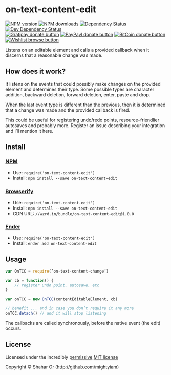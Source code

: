 
<!-- TITLE/ -->

# on-text-content-edit

<!-- /TITLE -->


<!-- BADGES/ -->

[![NPM version](https://img.shields.io/npm/v/on-text-content-edit.svg)](https://npmjs.org/package/on-text-content-edit "View this project on NPM")
[![NPM downloads](https://img.shields.io/npm/dm/on-text-content-edit.svg)](https://npmjs.org/package/on-text-content-edit "View this project on NPM")
[![Dependency Status](https://img.shields.io/david/mightyiam/on-text-content-edit.svg)](https://david-dm.org/mightyiam/on-text-content-edit)
[![Dev Dependency Status](https://img.shields.io/david/dev/mightyiam/on-text-content-edit.svg)](https://david-dm.org/mightyiam/on-text-content-edit#info=devDependencies)<br/>
[![Gratipay donate button](https://img.shields.io/gratipay/mightyiam.svg)](https://www.gratipay.com/mightyiam/ "Donate weekly to this project using Gratipay")
[![PayPayl donate button](https://img.shields.io/badge/paypal-donate-yellow.svg)](https://www.paypal.com/cgi-bin/webscr?cmd=_s-xclick&hosted_button_id=RAKMT86PEJWGC "Donate once-off to this project using Paypal")
[![BitCoin donate button](https://img.shields.io/badge/bitcoin-donate-yellow.svg)](https://www.coinbase.com/checkouts/d7a8160dbfe9f9779ee31005dbc34294?c=opensource "Donate once-off to this project using BitCoin")
[![Wishlist browse button](https://img.shields.io/badge/wishlist-donate-yellow.svg)](http://amzn.com/w/3W0TRAPGDI8DA "Buy an item on our wishlist for us")

<!-- /BADGES -->


<!-- DESCRIPTION/ -->

Listens on an editable element and calls a provided callback when it
discerns that a reasonable change was made.

<!-- /DESCRIPTION -->


## How does it work?
It listens on the events that could possibly make changes on the
provided element and determines their type. Some possible types are
character addition, backward deletion, forward deletion, enter, paste
and drop.

When the last event type is different than the previous, then it is
determined that a change was made and the provided callback is fired.

This could be useful for registering undo/redo points, resource–friendlier
autosaves and probably more. Register an issue describing your
integration and I’ll mention it here.

<!-- INSTALL/ -->

## Install

### [NPM](http://npmjs.org/)
- Use: `require('on-text-content-edit')`
- Install: `npm install --save on-text-content-edit`

### [Browserify](http://browserify.org/)
- Use: `require('on-text-content-edit')`
- Install: `npm install --save on-text-content-edit`
- CDN URL: `//wzrd.in/bundle/on-text-content-edit@1.0.0`

### [Ender](http://ender.jit.su/)
- Use: `require('on-text-content-edit')`
- Install: `ender add on-text-content-edit`

<!-- /INSTALL -->


## Usage
``` javascript
var OnTCC = require(‘on-text-content-change’)

var cb = function() {
    // register undo point, autosave, etc
}

var onTCC = new OnTCC(contentEditableElement, cb)

// benefit ... and in case you don’t require it any more
onTCC.detach() // and it will stop listening
```

The callbacks are called synchronously, before the native event (the edit)
occurs.

<!-- LICENSE/ -->

## License

Licensed under the incredibly [permissive](http://en.wikipedia.org/wiki/Permissive_free_software_licence) [MIT license](http://creativecommons.org/licenses/MIT/)

Copyright &copy; Shahar Or (http://github.com/mightyiam)

<!-- /LICENSE -->



